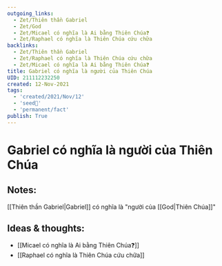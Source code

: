 ```yaml
---
outgoing_links:
  - Zet/Thiên thần Gabriel
  - Zet/God
  - Zet/Micael có nghĩa là Ai bằng Thiên Chúa❓
  - Zet/Raphael có nghĩa là Thiên Chúa cứu chữa
backlinks:
  - Zet/Thiên thần Gabriel
  - Zet/Raphael có nghĩa là Thiên Chúa cứu chữa
  - Zet/Micael có nghĩa là Ai bằng Thiên Chúa❓
title: Gabriel có nghĩa là người của Thiên Chúa
UID: 211112232250
created: 12-Nov-2021
tags:
  - 'created/2021/Nov/12'
  - 'seed🥜'
  - 'permanent/fact'
publish: True
---
```

# Gabriel có nghĩa là người của Thiên Chúa

## Notes:
[[Thiên thần Gabriel|Gabriel]] có nghĩa là "người của [[God|Thiên Chúa]]"

## Ideas & thoughts:
- [[Micael có nghĩa là Ai bằng Thiên Chúa❓]]
- [[Raphael có nghĩa là Thiên Chúa cứu chữa]]

